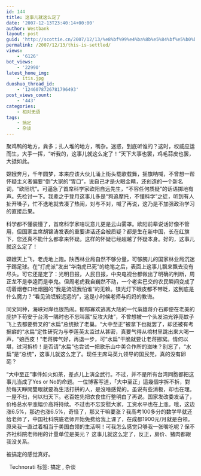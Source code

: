 ```yaml
---
id: 144
title: 这事儿就这么定了
date: '2007-12-13T23:40:14+00:00'
author: Westbank
layout: post
guid: 'http://scottie.cn/2007/12/13/%e8%bf%99%e4%ba%8b%e5%84%bf%e5%b0%b1%e8%bf%99%e4%b9%88%e5%ae%9a%e4%ba%86%ef%bc%81/'
permalink: /2007/12/13/this-is-settled/
views:
    - '6126'
bot_views:
    - '22990'
latest_home_img:
    - itis.jpg
duoshuo_thread_id:
    - '1246078726781796493'
post_views_count:
    - '443'
categories:
    - 相对无语
tags:
    - 搞定
    - 杂谈
---
```


聚鸡鸭的地方，粪多；扎人堆的地方，嘴杂。迷惑，到底听谁的？这时，权威应运而生，大手一挥，“听我的，这事儿就这么定了！”天下大事也罢，鸡毛蒜皮也罢，大抵如此。

嫦娥奔月，千年圆梦，本来应该大伙儿涌上街头载歌载舞，摇旗呐喊，不曾想一帮怀疑主义者偏要“倒”大家的“胃口”，说自己才是火眼金睛，还创造的一个新名词，“欧阳坑”。可逼急了首席科学家欧阳自远先生，“不容任何质疑”的话语掷地有声。先检讨一下。我辈之于登月这事儿多是“狗追摩托，不懂科学”之徒，听到有人扯开嗓子，忙不迭地就去凑了热闹，对与不对，喊了再说，这乃是不加强政治学习的直接后果。

科学都不懂装懂了，首席科学家啥玩意儿更是云山雾罩。欧阳前辈说话好像不管用，但国家主席胡锦涛发表的重要讲话还会被质疑？都是生在新中国，长在红旗下，您还真不能什么都拿来怀疑。这样的怀疑已经超越了怀疑本身。好的，这事儿就这么定了！

嫦娥天上飞，老虎地上跑。陕西林业局自然不够分量，可够腕儿的国家林业局沉迷于踢足球。在“打虎派”发出“华南虎已死”的绝笔之后，表面上这事儿飘来飘去没有尽头。可它还是定了：光明日报，人民日报，中央电视台都做出了明确的判断，周正龙不是李逵而是李鬼。但周老虎我自巍然不动，一个老实巴交的农民瞬间变成了叨着烟卷口吐烟圈的“我是流氓我怕谁”的无赖。镁光灯下眼皮都不带眨，这到底是什么魔力？“看见流氓躲远远的”，这是小时候老师与妈妈的教诲。

同文同种，海峡对岸也很热闹。郁郁寡欢逃离大陆的一代枭雄蒋介石即便在老美的庇护下苟安于台湾一隅时也不忘叫嚣“反攻大陆”，不曾想被一个头发油光铮亮蚊子飞上去都要劈叉的“水扁”总统掀了老巢。“大中至正”被拿下也就罢了，却还被有考据癖的“水扁”定性研究为与李莲英太监过从甚密，真要气得从棺材里跳出来大喝一声，“娘西皮！”老蒋脾气好，再退一步，可“水扁”干脆就要让老蒋挪窝。情何以堪，过河拆桥！是否请“水扁”也尝试一把歌乐山中美合作所的滋味？别忘了，“水扁”是“总统”，这事儿就这么定了。现任主席马英九领导的国民党，真的没有卵葩？

“大中至正”事件如火如荼，差点儿上演全武行。不过，并不是所有台湾同胞都把这事儿当成了Yes or No的命题。一位博客写道，「大中至正」這幾個字拆不拆，對於每天睜開雙眼就要為生活打拼的人，是沒啥感覺的。虽说有些消极，却也在理。一屋不扫，何以扫天下。老百姓先把衣食住行整明白了再说。国家发改委发话了，价格总水平涨幅价高将持续。不过也不忘安慰大家，工资水平也在上涨。哦，这边涨6.5%，那边也涨6.5%，奇怪了，那又干嘛要涨？我高考100多分的数学早就还给老师了，中国社科院底老师开始免费给我上课了，在成都1900元/月就是白领。原来我一直过着相当于美国白领的生活啊！可我怎么感觉只够我一张嘴吃呢？保不齐社科院老师用的计量单位是美元？ 这事儿就这么定了，反正，房价、猪肉都跟我没关系。

被搞定的感觉真好。

 
Technorati 标签: 搞定 , 杂谈